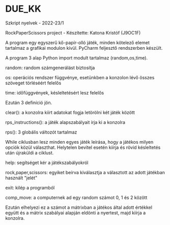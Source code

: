# DUE_KK
Szkript nyelvek - 2022-23/1

RockPaperScissors project - Készítette: Katona Kristóf (J9OC1F)

A program egy egyszerű kő-papír-olló játék, minden kötelező elemet tartalmaz a grafikai modulon kívül. PyCharm feljesztő rendszerben készült.

A program 3 alap Python import modult tartalmaz (random,os,time).

random: random számgenerálást biztosítja

os: operációs rendszer függvénye, esetünkben a konzolon lévő összes szöveget törléséért felelős

time: időfüggvények, késleltetésért lesz felelős

Ezután 3 definíció jön.

clear(): a konzolra kiírt adatokat fogja letörölni két játék között

rps_instructions(): a játék alapszabályait írja ki a konzolra

rps(): 3 globális változót tartalmaz


While ciklusban lesz minden egyes játék leírása, hogy a játékos milyen opciók közül választhat. Helytelen bevitel esetén kiírja és rövid késleltetés után újraküldi a ciklust.

help: segítséget kér a játékszabályokról

rock,paper,scissors: egyiket beírva kiválasztja a választott az adott játékban használt "jelét"

exit: kilép a programból

comp_move: a computernek ad egy random számot 0, 1 és 2 között

Ezután elhelyezi ez a számot a mátrixban a játékos által adott értékkel együtt és a mátrix szabályai alapján eldönti a nyertest, majd kiírja a konzolra.



